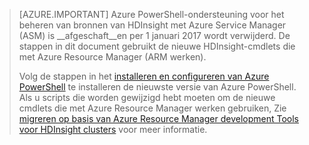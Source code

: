 > [AZURE.IMPORTANT] Azure PowerShell-ondersteuning voor het beheren van bronnen van HDInsight met Azure Service Manager (ASM) is __afgeschaft__en per 1 januari 2017 wordt verwijderd. De stappen in dit document gebruikt de nieuwe HDInsight-cmdlets die met Azure Resource Manager (ARM werken).
>
> Volg de stappen in het [installeren en configureren van Azure PowerShell](../articles/powershell-install-configure.md) te installeren de nieuwste versie van Azure PowerShell. Als u scripts die worden gewijzigd hebt moeten om de nieuwe cmdlets die met Azure Resource Manager werken gebruiken, Zie [migreren op basis van Azure Resource Manager development Tools voor HDInsight clusters](../articles/hdinsight/hdinsight-hadoop-development-using-azure-resource-manager.md) voor meer informatie.
